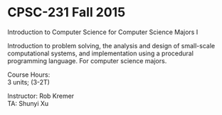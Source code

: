 # CPSC-231 Fall 2015  
Introduction to Computer Science for Computer Science Majors I  

Introduction to problem solving, the analysis and design of small-scale computational systems, and implementation using a procedural programming language. For computer science majors.  

Course Hours:  
3 units; (3-2T)  

Instructor: Rob Kremer  
TA: Shunyi Xu  

